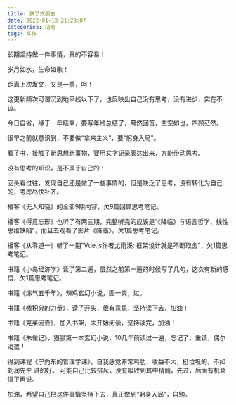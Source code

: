 ```yaml
---
title: 脱了衣服去
date: 2022-01-18 21:28:07
categories: 随笔
tags: 写作
---
```


长期坚持做一件事情，真的不容易！

<!-- more -->

岁月如水，生命如歌！

距离上次发文，又是一季，呵！

这更新频次可谓沉到地平线以下了，也反映出自己没有思考，没有进步，实在不该。

今日自省，缘于一年结束，要写年终总结了，蓦然回首，空空如也，四顾茫然。

很早之前就意识到，不要做“拿来主义”，要“躬身入局”。

看了书，接触了新思想新事物，要用文字记录表达出来，方能带动思考。

没有思考的知识，是不属于自己的！

回头看过往，发现自己还是做了一些事情的，但是缺乏了思考，没有转化为自己的，考虑尽快补齐。

播客《无人知晓》的全部9期内容，欠9篇回顾思考笔记。

播客《得意忘形》也听了有两三期，完整听完的应该是“《降临》与语言哲学、线性思维缺陷”，而且去观看了影片《降临》，欠1篇思考笔记。

播客《从零道一》听了一期"Vue.js作者尤雨溪: 框架设计就是不断取舍"，欠1篇思考笔记。

书籍《小岛经济学》读了第二遍，虽然之前第一遍的时候写了几句，这次有新的感悟，欠1篇思考笔记。

书籍《炼气五千年》，辣鸡玄幻小说，图一爽，过。

书籍《微积分的力量》，读了开头，很有意思，坚持读下去，加油！

书籍《克莱因壶》，加入书架，未开始阅读，坚持读完，加油！

书籍《朱雀记》，猫腻第一本玄幻小说，10几年前读过一遍，忘记了，重读，偶尔消遣！

得到课程《宁向东的管理学课》，自我感觉非常鸡肋，收益不大，挺垃圾的，不如 刘润先生 讲的好。
可能自己比较排斥，没有吸收到其中精髓，先过，后面有机会悟了再说。

加油，希望自己把这件事情坚持下去，真正做到“躬身入局”，自勉。